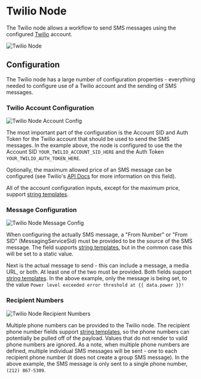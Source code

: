 # Twilio Node

The Twilio node allows a workflow to send SMS messages using the configured [Twilio](https://www.twilio.com/) account.

![Twilio Node](/images/workflows/outputs/twilio-node.png "Twilio Node")

## Configuration

The Twilio node has a large number of configuration properties - everything needed to configure use of a Twilio account and the sending of SMS messages.

### Twilio Account Configuration

![Twilio Node Account Config](/images/workflows/outputs/twilio-node-account-config.png "Twilio Node Account Config")

The most important part of the configuration is the Account SID and Auth Token for the Twilio account that should be used to send the SMS messages. In the example above, the node is configured to use the the Account SID `YOUR_TWILIO_ACCOUNT_SID_HERE` and the Auth Token `YOUR_TWILIO_AUTH_TOKEN_HERE`.

Optionally, the maximum allowed price of an SMS message can be configured (see Twilio's [API Docs](https://www.twilio.com/docs/api/rest/sending-messages) for more information on this field).

All of the account configuration inputs, except for the maximum price, support [string templates](/workflows/accessing-payload-data/#string-templates).

### Message Configuration

![Twilio Node Message Config](/images/workflows/outputs/twilio-node-message-config.png "Twilio Node Message Config")

When configuring the actually SMS message, a "From Number" or "From SID" (MessagingServiceSid) must be provided to be the source of the SMS message. The field supports [string templates](/workflows/accessing-payload-data/#string-templates), but in the common case this will be set to a static value.

Next is the actual message to send - this can include a message, a media URL, or both. At least one of the two must be provided. Both fields support [string templates](/workflows/accessing-payload-data/#string-templates). In the above example, only the message is being set, to the value `Power level exceeded error threshold at {{ data.power }}!`

### Recipient Numbers

![Twilio Node Recipient Numbers](/images/workflows/outputs/twilio-node-recipient-numbers.png "Twilio Node Recipient Numbers")

Multiple phone numbers can be provided to the Twilio node. The recipient phone number fields support [string templates](/workflows/accessing-payload-data/#string-templates), so the phone numbers can potentially be pulled off of the payload. Values that do not render to valid phone numbers are ignored. As a note, when multiple phone numbers are defined, multiple individual SMS messages will be sent - one to each recipient phone number (it does not create a group SMS message). In the above example, the SMS message is only sent to a single phone number, `(212) 867-5309`.
